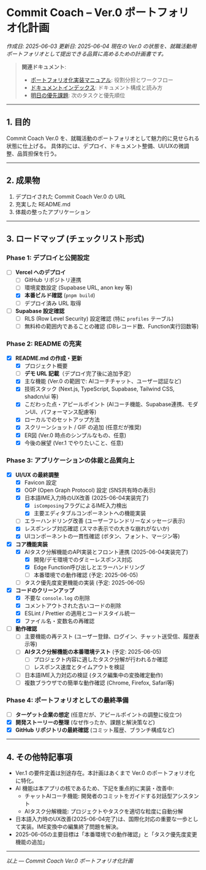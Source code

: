 # Commit Coach – Ver.0 ポートフォリオ化計画

*作成日: 2025-06-03
更新日: 2025-06-04
現在の Ver.0 の状態を、就職活動用ポートフォリオとして提出できる品質に高めるための計画書です。*

> **関連ドキュメント**:
> - [ポートフォリオ化実装マニュアル](./manual_for_scratchpad.md): 役割分担とワークフロー
> - [ドキュメントインデックス](./readme.md): ドキュメント構成と読み方
> - [明日の優先課題](/remaining_tasks.md): 次のタスクと優先順位

---

## 1. 目的

Commit Coach Ver.0 を、就職活動のポートフォリオとして魅力的に見せられる状態に仕上げる。
具体的には、デプロイ、ドキュメント整備、UI/UXの微調整、品質担保を行う。

---

## 2. 成果物

1.  デプロイされた Commit Coach Ver.0 の URL
2.  充実した README.md
3.  体裁の整ったアプリケーション

---

## 3. ロードマップ (チェックリスト形式)

### Phase 1: デプロイと公開設定

*   [ ] **Vercel へのデプロイ**
    *   [ ] GitHub リポジトリ連携
    *   [ ] 環境変数設定 (Supabase URL, anon key 等)
    *   [x] **本番ビルド確認** (`pnpm build`)
    *   [ ] デプロイ済み URL 取得
*   [ ] **Supabase 設定確認**
    *   [ ] RLS (Row Level Security) 設定確認 (特に `profiles` テーブル)
    *   [ ] 無料枠の範囲内であることの確認 (DBレコード数、Function実行回数等)

### Phase 2: README の充実

*   [x] **README.md の作成・更新**
    *   [x] プロジェクト概要
    *   [ ] **デモ URL 記載**（デプロイ完了後に追加予定）
    *   [x] 主な機能 (Ver.0 の範囲で: AIコーチチャット、ユーザー認証など)
    *   [x] 技術スタック (Next.js, TypeScript, Supabase, Tailwind CSS, shadcn/ui 等)
    *   [x] こだわった点・アピールポイント (AIコーチ機能、Supabase連携、モダンUI、パフォーマンス配慮等)
    *   [x] ローカルでのセットアップ方法
    *   [x] スクリーンショット / GIF の追加 (任意だが推奨)
    *   [x] ER図 (Ver.0 時点のシンプルなもの、任意)
    *   [x] 今後の展望 (Ver.1 でやりたいこと、任意)

### Phase 3: アプリケーションの体裁と品質向上

*   [x] **UI/UX の最終調整**
    *   [x] Favicon 設定
    *   [x] OGP (Open Graph Protocol) 設定 (SNS共有時の表示)
    *   [x] 日本語IME入力時のUX改善 (2025-06-04実装完了)
      *   [x] `isComposing`フラグによるIME入力検出
      *   [x] 主要エディタブルコンポーネントへの機能実装
    *   [ ] エラーハンドリング改善 (ユーザーフレンドリーなメッセージ表示)
    *   [x] レスポンシブ対応確認 (スマホ表示での大きな崩れがないか)
    *   [x] UIコンポーネントの一貫性確認 (ボタン、フォント、マージン等)
*   [x] **コア機能実装**
    *   [x] AIタスク分解機能のAPI実装とフロント連携 (2025-06-04実装完了)
      *   [x] 開発/デモ環境でのダミーレスポンス対応
      *   [x] Edge Function呼び出しとエラーハンドリング
      *   [ ] 本番環境での動作確認 (予定: 2025-06-05)
    *   [ ] タスク優先度変更機能の実装 (予定: 2025-06-05)
*   [x] **コードのクリーンアップ**
    *   [x] 不要な `console.log` の削除
    *   [x] コメントアウトされた古いコードの削除
    *   [x] ESLint / Prettier の適用とコードスタイル統一
    *   [x] ファイル名・変数名の再確認
*   [ ] **動作確認**
    *   [ ] 主要機能の再テスト (ユーザー登録、ログイン、チャット送受信、履歴表示等)
    *   [ ] **AIタスク分解機能の本番環境テスト** (予定: 2025-06-05)
      *   [ ] プロジェクト内容に適したタスク分解が行われるか確認
      *   [ ] レスポンス速度とタイムアウトを検証
    *   [ ] 日本語IME入力対応の検証 (タスク編集中の変換確定動作)
    *   [ ] 複数ブラウザでの簡単な動作確認 (Chrome, Firefox, Safari等)

### Phase 4: ポートフォリオとしての最終準備

*   [ ] **ターゲット企業の想定** (任意だが、アピールポイントの調整に役立つ)
*   [x] **開発ストーリーの整理** (なぜ作ったか、課題と解決策など)
*   [x] **GitHub リポジトリの最終確認** (コミット履歴、ブランチ構成など)

---

## 4. その他特記事項

*   Ver.1 の要件定義は別途存在。本計画はあくまで Ver.0 のポートフォリオ化に特化。
*   AI 機能は本アプリの核であるため、下記を重点的に実装・改善中:
    *   チャットAIコーチ機能: 開発者のコミットをガイドする対話型アシスタント
    *   AIタスク分解機能: プロジェクトやタスクを適切な粒度に自動分解
*   日本語入力時のUX改善(2025-06-04完了)は、国際化対応の重要な一歩として実装。IME変換中の編集終了問題を解決。
*   2025-06-05の主要目標は「本番環境での動作確認」と「タスク優先度変更機能の追加」

---

*以上 — Commit Coach Ver.0 ポートフォリオ化計画* 
